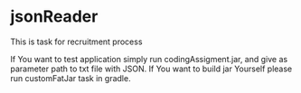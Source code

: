 # jsonReader

This is task for recruitment process

If You want to test application simply run codingAssigment.jar, and give as parameter path to txt file with JSON. If You want to build jar Yourself please run customFatJar task in gradle.
